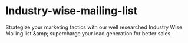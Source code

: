 # Industry-wise-mailing-list
Strategize your marketing tactics with our well researched Industry Wise Mailing list &amp;amp; supercharge your lead generation for better sales.
